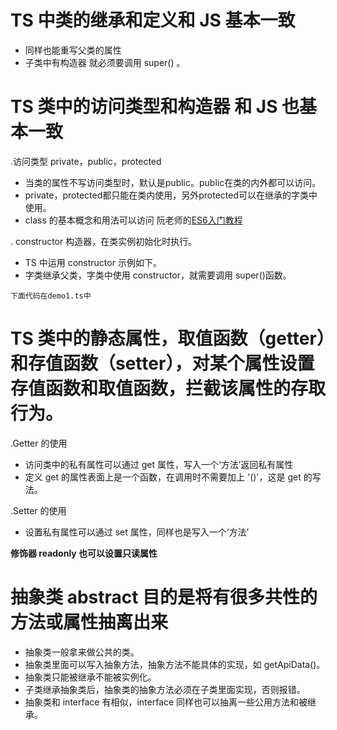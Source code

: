 # TS 中类的继承和定义和 JS 基本一致
* 同样也能重写父类的属性
* 子类中有构造器 就必须要调用 super() 。

# TS 类中的访问类型和构造器 和 JS 也基本一致
.访问类型 private，public，protected
* 当类的属性不写访问类型时，默认是public。public在类的内外都可以访问。
* private，protected都只能在类内使用，另外protected可以在继承的字类中使用。
* class 的基本概念和用法可以访问 阮老师的[ES6入门教程](https://es6.ruanyifeng.com/#docs/class)

. constructor 构造器，在类实例初始化时执行。
* TS 中运用 constructor 示例如下。
* 字类继承父类，字类中使用 constructor，就需要调用 super()函数。

`下面代码在demo1.ts中`
# TS 类中的静态属性，取值函数（getter）和存值函数（setter），对某个属性设置存值函数和取值函数，拦截该属性的存取行为。
.Getter 的使用
* 访问类中的私有属性可以通过 get 属性，写入一个‘方法’返回私有属性
* 定义 get 的属性表面上是一个函数，在调用时不需要加上 '()'，这是 get 的写法。

.Setter 的使用
* 设置私有属性可以通过 set 属性，同样也是写入一个‘方法’

__修饰器 readonly 也可以设置只读属性__

# 抽象类 abstract 目的是将有很多共性的方法或属性抽离出来 
* 抽象类一般拿来做公共的类。
* 抽象类里面可以写入抽象方法，抽象方法不能具体的实现，如 getApiData()。
* 抽象类只能被继承不能被实例化。
* 子类继承抽象类后，抽象类的抽象方法必须在子类里面实现，否则报错。
* 抽象类和 interface 有相似，interface 同样也可以抽离一些公用方法和被继承。
